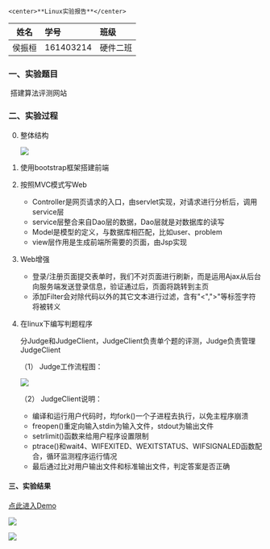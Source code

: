 	<center>﻿**Linux实验报告**</center>

| 姓名   | 学号      | 班级     |
| ------ | :-------- | :------- |
| 侯振桓 | 161403214 | 硬件二班 |

### 一、实验题目

​		搭建算法评测网站

### 二、实验过程

0. 整体结构

   ![](C:\Users\Administrator\Desktop\gitttt\LINUX-2019\161403214侯振桓\img\f.png)

1. 使用bootstrap框架搭建前端
2. 按照MVC模式写Web
   -  Controller是网页请求的入口，由servlet实现，对请求进行分析后，调用service层
   -  service层整合来自Dao层的数据，Dao层就是对数据库的读写
   - Model是模型的定义，与数据库相匹配，比如user、problem
   - view层作用是生成前端所需要的页面，由Jsp实现

3. Web增强
   - 登录/注册页面提交表单时，我们不对页面进行刷新，而是运用Ajax从后台向服务端发送登录信息，验证通过后，页面将跳转到主页
   - 添加Filter会对除代码以外的其它文本进行过滤，含有"<",">"等标签字符将被转义

4. 在linux下编写判题程序

   分Judge和JudgeClient，JudgeClient负责单个题的评测，Judge负责管理JudgeClient

   （1） Judge工作流程图：

   ![](C:\Users\Administrator\Desktop\gitttt\LINUX-2019\161403214侯振桓\img\g.png)

   （2） JudgeClient说明：

   - 编译和运行用户代码时，均fork()一个子进程去执行，以免主程序崩溃
   - freopen()重定向输入stdin为输入文件，stdout为输出文件
   - setrlimit()函数来给用户程序设置限制
   - ptrace()和wait4、WIFEXITED、WEXITSTATUS、WIFSIGNALED函数配合，循环监测程序运行情况
   - 最后通过比对用户输出文件和标准输出文件，判定答案是否正确

   

#### 三、实验结果

[点此进入Demo](<http://188.131.216.16:8080/hoj_2>)

![](C:\Users\Administrator\Desktop\gitttt\LINUX-2019\161403214侯振桓\img\h.png)

![](C:\Users\Administrator\Desktop\gitttt\LINUX-2019\161403214侯振桓\img\i.png)

